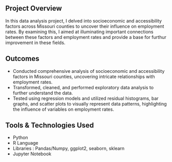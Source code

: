 
## Project Overview
In this data analysis project, I delved into socioeconomic and accessibility factors across Missouri counties to uncover their influence on employment rates. By examining this, I aimed at illuminating important connections between these factors and employment rates and provide a base for furthur improvement in these fields.

## Outcomes
* Conducted comprehensive analysis of socioeconomic and accessibility factors in Missouri counties, uncovering intricate relationships with employment rates.
* Transformed, cleaned, and performed exploratory data analysis to further understand the data.
* Tested using regression models and utilized residual histograms, bar graphs, and scatter plots to visually represent data patterns, highlighting the influence of variables on employment rates.

## Tools & Technologies Used
* Python
* R Language
* Libraries : Pandas/Numpy, ggplot2, seaborn, sklearn
* Jupyter Notebook
